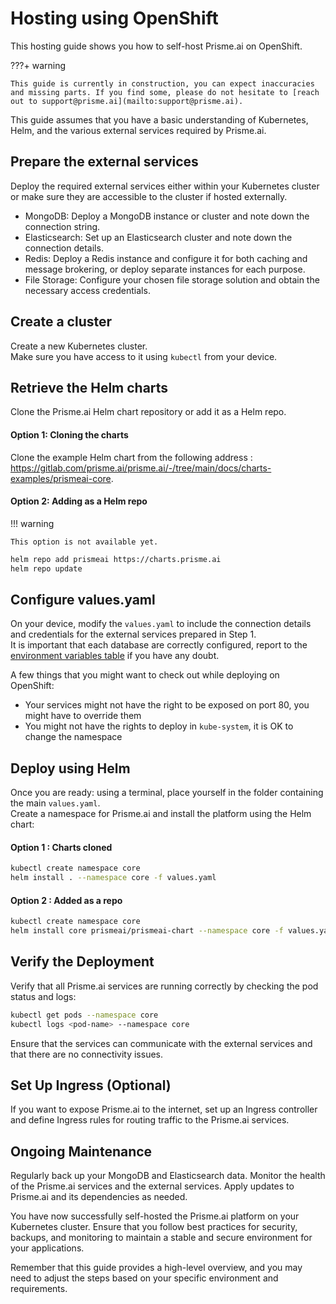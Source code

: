 # Hosting using OpenShift

This hosting guide shows you how to self-host Prisme.ai on OpenShift.  

???+ warning
    
    This guide is currently in construction, you can expect inaccuracies and missing parts. If you find some, please do not hesitate to [reach out to support@prisme.ai](mailto:support@prisme.ai). 

This guide assumes that you have a basic understanding of Kubernetes, Helm, and the various external services required by Prisme.ai.

## Prepare the external services

Deploy the required external services either within your Kubernetes cluster or make sure they are accessible to the cluster if hosted externally.

- MongoDB: Deploy a MongoDB instance or cluster and note down the connection string.
- Elasticsearch: Set up an Elasticsearch cluster and note down the connection details.
- Redis: Deploy a Redis instance and configure it for both caching and message brokering, or deploy separate instances for each purpose.
- File Storage: Configure your chosen file storage solution and obtain the necessary access credentials.

## Create a cluster

Create a new Kubernetes cluster.  
Make sure you have access to it using `kubectl` from your device.  


## Retrieve the Helm charts
Clone the Prisme.ai Helm chart repository or add it as a Helm repo.

#### Option 1: Cloning the charts

Clone the example Helm chart from the following address : https://gitlab.com/prisme.ai/prisme.ai/-/tree/main/docs/charts-examples/prismeai-core.  

#### Option 2: Adding as a Helm repo

!!! warning

    This option is not available yet.

```sh
helm repo add prismeai https://charts.prisme.ai
helm repo update
```

## Configure values.yaml

On your device, modify the `values.yaml` to include the connection details and credentials for the external services prepared in Step 1.  
It is important that each database are correctly configured, report to the [environment variables table](../../configuration/environment-variables.md) if you have any doubt.   

A few things that you might want to check out while deploying on OpenShift: 
- Your services might not have the right to be exposed on port 80, you might have to override them
- You might not have the rights to deploy in `kube-system`, it is OK to change the namespace

## Deploy using Helm
Once you are ready: using a terminal, place yourself in the folder containing the main `values.yaml`.  
Create a namespace for Prisme.ai and install the platform using the Helm chart:  

#### Option 1 : Charts cloned
```sh
kubectl create namespace core
helm install . --namespace core -f values.yaml 
```

#### Option 2 : Added as a repo
```sh
kubectl create namespace core
helm install core prismeai/prismeai-chart --namespace core -f values.yaml
```

## Verify the Deployment
Verify that all Prisme.ai services are running correctly by checking the pod status and logs:  

```sh
kubectl get pods --namespace core
kubectl logs <pod-name> --namespace core
```

Ensure that the services can communicate with the external services and that there are no connectivity issues.

## Set Up Ingress (Optional)
If you want to expose Prisme.ai to the internet, set up an Ingress controller and define Ingress rules for routing traffic to the Prisme.ai services.

## Ongoing Maintenance
Regularly back up your MongoDB and Elasticsearch data. Monitor the health of the Prisme.ai services and the external services. Apply updates to Prisme.ai and its dependencies as needed.

You have now successfully self-hosted the Prisme.ai platform on your Kubernetes cluster. Ensure that you follow best practices for security, backups, and monitoring to maintain a stable and secure environment for your applications.

Remember that this guide provides a high-level overview, and you may need to adjust the steps based on your specific environment and requirements.